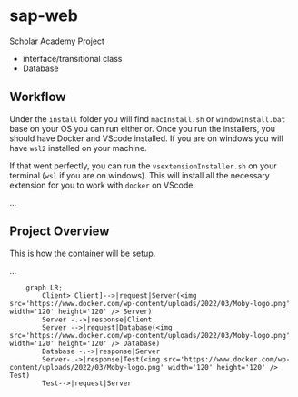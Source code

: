# sap-web

Scholar Academy  Project


- interface/transitional class
- Database

## Workflow

Under the `install` folder you will find `macInstall.sh` or `windowInstall.bat` base on your OS you can run either or. Once you run the installers, you should have Docker and VScode installed. If you are on windows you will have `wsl2` installed on your machine.

If that went perfectly, you can run the `vsextensionInstaller.sh` on your terminal (`wsl` if you are on windows). This will install all the necessary extension for you to work with `docker` on VScode.

...

## Project Overview

This is how the container will be setup.

...

```mermaid
    graph LR;
        Client> Client]-->|request|Server(<img src='https://www.docker.com/wp-content/uploads/2022/03/Moby-logo.png' width='120' height='120' /> Server)
        Server -.->|response|Client
        Server -->|request|Database(<img src='https://www.docker.com/wp-content/uploads/2022/03/Moby-logo.png' width='120' height='120' /> Database)
        Database -.->|response|Server
        Server-.->|response|Test(<img src='https://www.docker.com/wp-content/uploads/2022/03/Moby-logo.png' width='120' height='120' /> Test)
        Test-->|request|Server
```

